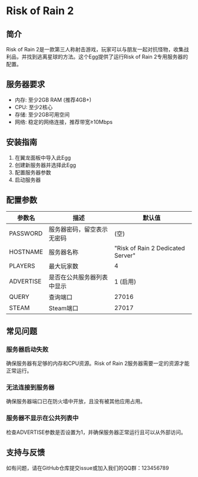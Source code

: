 # Risk of Rain 2

## 简介

Risk of Rain 2是一款第三人称射击游戏，玩家可以与朋友一起对抗怪物，收集战利品，并找到逃离星球的方法。这个Egg提供了运行Risk of Rain 2专用服务器的配置。

## 服务器要求

- 内存: 至少2GB RAM (推荐4GB+)
- CPU: 至少2核心
- 存储: 至少2GB可用空间
- 网络: 稳定的网络连接，推荐带宽≥10Mbps

## 安装指南

1. 在翼龙面板中导入此Egg
2. 创建新服务器并选择此Egg
3. 配置服务器参数
4. 启动服务器

## 配置参数

| 参数名 | 描述 | 默认值 |
|-------|------|-------|
| PASSWORD | 服务器密码，留空表示无密码 | (空) |
| HOSTNAME | 服务器名称 | "Risk of Rain 2 Dedicated Server" |
| PLAYERS | 最大玩家数 | 4 |
| ADVERTISE | 是否在公共服务器列表中显示 | 1 (启用) |
| QUERY | 查询端口 | 27016 |
| STEAM | Steam端口 | 27017 |

## 常见问题

### 服务器启动失败

确保服务器有足够的内存和CPU资源。Risk of Rain 2服务器需要一定的资源才能正常运行。

### 无法连接到服务器

确保服务器端口已在防火墙中开放，且没有被其他应用占用。

### 服务器不显示在公共列表中

检查ADVERTISE参数是否设置为1，并确保服务器正常运行且可以从外部访问。

## 支持与反馈

如有问题，请在GitHub仓库提交issue或加入我们的QQ群：123456789 